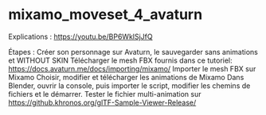 # mixamo_moveset_4_avaturn

Explications : https://youtu.be/BP6WklSjJfQ

Étapes : 
Créer son personnage sur Avaturn, le sauvegarder sans animations et WITHOUT SKIN
Télécharger le mesh FBX fournis dans ce tutoriel: https://docs.avaturn.me/docs/importing/mixamo/
Importer le mesh FBX sur Mixamo
Choisir, modifier et télécharger les animations de Mixamo
Dans Blender, ouvrir la console, puis importer le script, modifier les chemins de fichiers et le démarrer. 
Tester le fichier multi-animation sur https://github.khronos.org/glTF-Sample-Viewer-Release/
